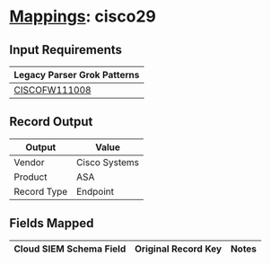 # [Mappings](README.md): cisco29

## Input Requirements

|Legacy Parser Grok Patterns|
|-------------|
|[CISCOFW111008](../legacy_parsers/CISCOFW111008.md)|

## Record Output

|Output|Value|
|------|-----|
|Vendor|Cisco Systems|
|Product|ASA|
|Record Type|Endpoint|

## Fields Mapped

|Cloud SIEM Schema Field|Original Record Key|Notes|
|-----------------------|-------------------|-----|

